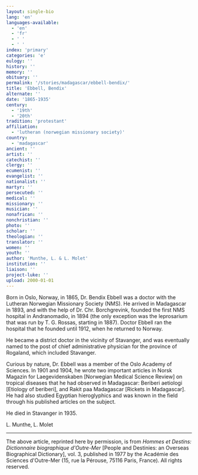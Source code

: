 ```yaml
---
layout: single-bio
lang: 'en'
languages-available:
  - 'en'
  - 'fr'
  - ' '
  - ' '
index: 'primary'
categories: 'e'
eulogy: ''
history: ''
memory: ''
obituary: ''
permalink: '/stories/madagascar/ebbell-bendix/'
title: 'Ebbell, Bendix'
alternate: ''
date: '1865-1935'
century:
  - '19th'
  - '20th'
tradition: 'protestant'
affiliation:
  - 'lutheran (norwegian missionary society)'
country:
  - 'madagascar'
ancient: ''
artist: ''
catechist: ''
clergy: ''
ecumenist: ''
evangelist: ''
nationalist: ''
martyr: ''
persecuted: ''
medical: ''
missionary: ''
musician: ''
nonafrican: ''
nonchristian: ''
photo: ''
scholar: ''
theologian: ''
translator: ''
women: ''
youth: ''
author: 'Munthe, L. & L. Molet'
institution: ''
liaison: ''
project-luke: ''
upload: 2000-01-01
---
```



Born in Oslo, Norway, in 1865, Dr. Bendix Ebbell was a doctor with the Lutheran Norwegian Missionary Society (NMS). He arrived in Madagascar in 1893, and with the help of Dr. Chr. Borchgrevink, founded the first NMS hospital in Andranomadio, in 1894 (the only exception was the leprosarium that was run by T. G. Rossas, starting in 1887). Doctor Ebbell ran the hospital that he founded until 1912, when he returned to Norway.

He became a district doctor in the vicinity of Stavanger, and was eventually named to the post of chief administrative physician for the province of Rogaland, which included Stavanger.

Curious by nature, Dr. Ebbell was a member of the Oslo Academy of Sciences. In 1901 and 1904, he wrote two important articles in Norsk Magazin for Laegevidenskaben [Norwegian Medical Science Review] on tropical diseases that he had observed in Madagascar: Beriberi aetiologi [Etiology of beriberi], and Rakit paa Madagascar [Rickets in Madagascar]. He had also studied Egyptian hieroglyphics and was known in the field through his published articles on the subject.

He died in Stavanger in 1935.

L. Munthe, L. Molet

---

The above article, reprinted here by permission, is from *Hommes et Destins: Dictionnaire biographique d'Outre-Mer* [People and Destinies: an Overseas Biographical Dictionary], vol. 3, published in 1977 by the Académie des Sciences d'Outre-Mer (15, rue la Pérouse, 75116 Paris, France). All rights reserved.